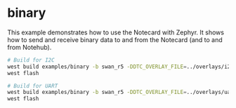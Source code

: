 # binary

This example demonstrates how to use the Notecard with Zephyr. It shows how to send and receive binary data to and from the Notecard (and to and from Notehub).

```bash
# Build for I2C
west build examples/binary -b swan_r5 -DDTC_OVERLAY_FILE=../overlays/i2c.overlay
west flash

# Build for UART
west build examples/binary -b swan_r5 -DDTC_OVERLAY_FILE=../overlays/uart.overlay
west flash
```
